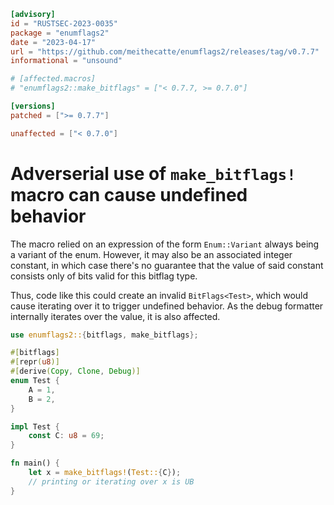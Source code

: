 ```toml
[advisory]
id = "RUSTSEC-2023-0035"
package = "enumflags2"
date = "2023-04-17"
url = "https://github.com/meithecatte/enumflags2/releases/tag/v0.7.7"
informational = "unsound"

# [affected.macros]
# "enumflags2::make_bitflags" = ["< 0.7.7, >= 0.7.0"]

[versions]
patched = [">= 0.7.7"]

unaffected = ["< 0.7.0"]
```

# Adverserial use of `make_bitflags!` macro can cause undefined behavior

The macro relied on an expression of the form `Enum::Variant` always being a
variant of the enum. However, it may also be an associated integer constant, in
which case there's no guarantee that the value of said constant consists only of
bits valid for this bitflag type.

Thus, code like this could create an invalid `BitFlags<Test>`, which would cause
iterating over it to trigger undefined behavior. As the debug formatter
internally iterates over the value, it is also affected.

```rust
use enumflags2::{bitflags, make_bitflags};

#[bitflags]
#[repr(u8)]
#[derive(Copy, Clone, Debug)]
enum Test {
    A = 1,
    B = 2,
}

impl Test {
    const C: u8 = 69;
}

fn main() {
    let x = make_bitflags!(Test::{C});
    // printing or iterating over x is UB
}
```
